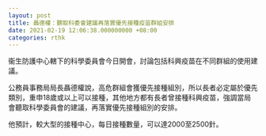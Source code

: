 ```yaml
---
layout: post
title: 聶德權：聽取科委會建議再落實優先接種疫苗群組安排
date: 2021-02-19 12:06:38.000000000 +08:00
categories: rthk
---
```


衞生防護中心轄下的科學委員會今日開會，討論包括科興疫苗在不同群組的使用建議。

公務員事務局局長聶德權說，高危群組會獲優先接種組別，所以長者必定屬於優先類別，重申18歲或以上可以接種，其他地方都有長者曾接種科興疫苗，強調當局會聽取科學委員會的建議，再落實優先接種組別的安排。

他預計，較大型的接種中心，每日接種數量，可以達2000至2500針。
